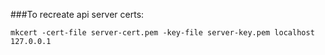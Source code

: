 ###To recreate api server certs:
```
mkcert -cert-file server-cert.pem -key-file server-key.pem localhost 127.0.0.1
```
